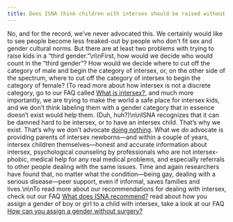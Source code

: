 ```yaml
---
title: Does ISNA think children with intersex should be raised without a gender, or in a third gender?
---
```


No, and for the record, we&#8217;ve never advocated this. We certainly would like to see people become less freaked-out by people who don&#8217;t fit sex and gender cultural norms. But there are at least two problems with trying to raise kids in a &#8220;third gender.&#8221;\n\nFirst, how would we decide who would count in the &#8220;third gender&#8221;? How would we decide where to cut off the category of male and begin the category of intersex, or, on the other side of the spectrum, where to cut off the category of intersex to begin the category of female? (To read more about how intersex is not a discrete category, go to our <span class="caps">FAQ</span> called [What is intersex?][1], and much more importantly, we are trying to make the world a safe place for intersex kids, and we don&#8217;t think labeling them with a gender category that in essence doesn&#8217;t exist would help them. (Duh, huh?)\n\nISNA recognizes that it can be damned hard to be intersex, or to have an intersex child. That&#8217;s why we exist. That&#8217;s why we don&#8217;t advocate [doing nothing][2]. What we _do_ advocate is providing parents of intersex newborns&#8212;and within a couple of years, intersex children themselves&#8212;honest and accurate information about intersex, psychological counseling by professionals who are not intersex-phobic, medical help for any real medical problems, and especially referrals to other people dealing with the same issues. Time and again researchers have found that, no matter what the condition&#8212;being gay, dealing with a serious disease&#8212;peer support, even if informal, saves families and lives.\n\nTo read more about our recommendations for dealing with intersex, check out our <span class="caps">FAQ</span> [What does <span class="caps">ISNA</span> recommend?][3] read about how you assign a gender of boy or girl to a child with intersex, take a look at our <span class="caps">FAQ</span> [How can you assign a gender without surgery?][4]

 [1]: /faq/what_is_intersex%29%5Cn%5CnSecond
 [2]: /faq/nothing
 [3]: /faq/patient-centered%5Cn%5CnTo
 [4]: /faq/gender_assignment%5Cn